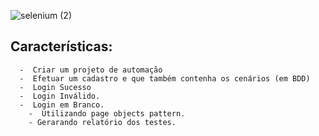 ![selenium (2)](https://user-images.githubusercontent.com/20347604/82461971-609c1a80-9a91-11ea-9092-0ad798e0e9be.jpg)


## Características: 
  	  -  Criar um projeto de automação 
	  -  Efetuar um cadastro e que também contenha os cenários (em BDD)
	  -  Login Sucesso
	  -  Login Inválido. 
	  -  Login em Branco.
        -  Utilizando page objects pattern.
        - Gerarando relatório dos testes.

